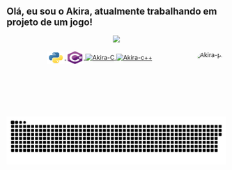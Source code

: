 ## Olá, eu sou o Akira, atualmente trabalhando em projeto de um jogo!
<div align="center">
  <a href="https://github.com/AkiraW5">
  <img height="180em" src="https://github-readme-stats.vercel.app/api?username=AkiraW5&show_icons=true&theme=dracula&include_all_commits=true&count_private=true"/>
<div style="display: inline_block"><br>
  <img align="center" alt="Akira-Python" height="30" width="40" src="https://raw.githubusercontent.com/devicons/devicon/master/icons/python/python-original.svg">
  <img align="center" alt="Akira-Csharp" height="30" width="40" src="https://raw.githubusercontent.com/devicons/devicon/master/icons/csharp/csharp-original.svg">
  <img align="center" alt="Akira-C" height="30" width="40" src="https://cdn.jsdelivr.net/gh/devicons/devicon/icons/c/c-original.svg">
  <img align="center" alt="Akira-c++" height="30" width="40" src="https://cdn.jsdelivr.net/gh/devicons/devicon/icons/cplusplus/cplusplus-original.svg">
  <img align="right" alt="Akira-pic" height="150" style="border-radius:50px;" src="https://cdn.discordapp.com/avatars/433291642582335488/d8631adcd96609946e6f00423a3207d0.png?size=1024">
  
</div>
  
  ##
  ![Snake animation](https://github.com/AkiraW5/AkiraW5/blob/output/github-contribution-grid-snake.svg)
 
</div>

